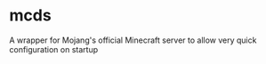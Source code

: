 # mcds
A wrapper for Mojang's official Minecraft server to allow very quick configuration on startup
